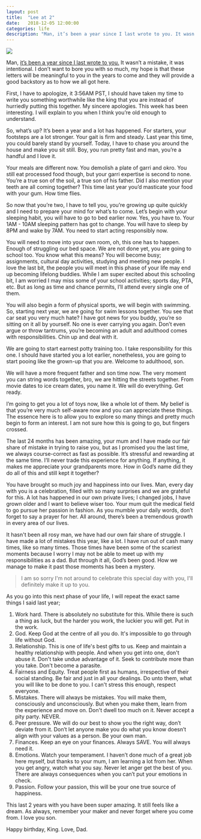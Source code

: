 ```yaml
---
layout: post
title:  "Lee at 2"
date:   2018-12-05 12:00:00
categories: life
description: "Man, it’s been a year since I last wrote to you. It wasn’t a mistake, it was intentional."
---
```

<img src="{{ site.url }}/assets/article_images/lee/lee2.jpg"/>

Man, [it’s been a year since I last wrote to you.](https://cyberomin.github.io/life/2017/12/05/lee.html) It wasn’t a mistake, it was intentional. I don’t want to bore you with so much, my hope is that these letters will be meaningful to you in the years to come and they will provide a good backstory as to how we all got here. 

First, I have to apologize, it 3:56AM PST, I should have taken my time to write you something worthwhile like the king that you are instead of hurriedly putting this together. My sincere apologies. This week has been interesting. I will explain to you when I think you’re old enough to understand. 

So, what’s up? It’s been a year and a lot has happened. For starters, your footsteps are a lot stronger. Your gait is firm and steady. Last year this time, you could barely stand by yourself. Today, I have to chase you around the house and make you sit still. Boy, you run pretty fast and man, you’re a handful and I love it. 

Your meals are different now. You demolish a plate of garri and okro. You still eat processed food though, but your garri expertise is second to none. You’re a true son of the soil, a true son of his father. Did I also mention your teeth are all coming together? This time last year you’d masticate your food with your gum. How time flies.

So now that you’re two, I have to tell you, you’re growing up quite quickly and I need to prepare your mind for what’s to come. Let’s begin with your sleeping habit, you will have to go to bed earlier now. Yes, you have to. Your 1AM - 10AM sleeping pattern has got to change. You will have to sleep by 8PM and wake by 7AM. You need to start acting responsibly now. 

You will need to move into your own room, oh, this one has to happen. Enough of struggling our bed space. We are not done yet, you are going to school too. You know what this means? You will become busy; assignments, cultural day activities, studying and meeting new people. I love the last bit, the people you will meet in this phase of your life may end up becoming lifelong buddies. While I am super excited about this schooling bit, I am worried I may miss some of your school activities; sports day, PTA, etc. But as long as time and chance permits, I’ll attend every single one of them. 

You will also begin a form of physical sports, we will begin with swimming. So, starting next year, we are going for swim lessons together. You see that car seat you very much hate? I have got news for you buddy, you’re so sitting on it all by yourself. No one is ever carrying you again. Don’t even argue or throw tantrums, you’re becoming an adult and adulthood comes with responsibilities. Chin up and deal with it. 

We are going to start earnest potty training too. I take responsibility for this one. I should have started you a lot earlier, nonetheless, you are going to start pooing like the grown-up that you are. Welcome to adulthood, son. 

We will have a more frequent father and son time now. The very moment you can string words together, bro, we are hitting the streets together. From movie dates to ice cream dates, you name it. We will do everything. Get ready. 

I’m going to get you a lot of toys now, like a whole lot of them. My belief is that you’re very much self-aware now and you can appreciate these things. The essence here is to allow you to explore so many things and pretty much begin to form an interest. I am not sure how this is going to go, but fingers crossed. 

The last 24 months has been amazing, your mum and I have made our fair share of mistake in trying to raise you, but as I promised you the last time, we always course-correct as fast as possible. It’s stressful and rewarding at the same time. I’ll never trade this experience for anything. If anything, it makes me appreciate your grandparents more. How in God’s name did they do all of this and still kept it together?

You have brought so much joy and happiness into our lives. Man, every day with you is a celebration, filled with so many surprises and we are grateful for this. A lot has happened in our own private lives; I changed jobs, I have grown older and I want to believe wiser too. Your mum quit the medical field to go pursue her passion in fashion. As you mumble your daily words, don’t forget to say a prayer for her. All around, there’s been a tremendous growth in every area of our lives. 

It hasn't been all rosy man, we have had our own fair share of struggle. I have made a lot of mistakes this year, like a lot. I have run out of cash many times, like so many times. Those times have been some of the scariest moments because I worry I may not be able to meet up with my responsibilities as a dad. But through it all, God’s been good. How we manage to make it past those moments has been a mystery. 

>I am so sorry I'm not around to celebrate this special day with you, I'll definitely make it up to you.

As you go into this next phase of your life, I will repeat the exact same things I said last year; 

1. Work hard. There is absolutely no substitute for this. While there is such a thing as luck, but the harder you work, the luckier you will get. Put in the work.
2. God. Keep God at the centre of all you do. It's impossible to go through life without God.
3. Relationship. This is one of life's best gifts to us. Keep and maintain a healthy relationship with people. And when you get into one, don't abuse it. Don't take undue advantage of it. Seek to contribute more than you take. Don't become a parasite.
4. Fairness and Equity. Treat people first as humans, irrespective of their social standing. Be fair and just in all your dealings. Do unto them, what you will like to be done to you. I can't stress this enough, respect everyone.
5. Mistakes. There will always be mistakes. You will make them, consciously and unconsciously. But when you make them, learn from the experience and move on. Don't dwell too much on it. Never accept a pity party. NEVER.
6. Peer pressure. We will do our best to show you the right way, don’t deviate from it. Don’t let anyone make you do what you know doesn’t align with your values as a person. Be your own man.
7. Finances. Keep an eye on your finances. Always SAVE. You will always need it.
8. Emotions. Watch your temperament. I haven’t done much of a great job here myself, but thanks to your mum, I am learning a lot from her. When you get angry, watch what you say. Never let anger get the best of you. There are always consequences when you can’t put your emotions in check.
9. Passion. Follow your passion, this will be your one true source of happiness.

This last 2 years with you have been super amazing. It still feels like a dream. As always, remember your maker and never forget where you come from. I love you son.

Happy birthday, King.
Love, Dad.